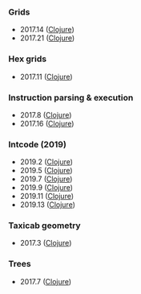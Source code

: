 ### Grids

* 2017.14 ([Clojure](https://github.com/skazhy/advent/blob/master/src/advent/2017/day14.clj))
* 2017.21 ([Clojure](https://github.com/skazhy/advent/blob/master/src/advent/2017/day21.clj))

### Hex grids

* 2017.11 ([Clojure](https://github.com/skazhy/advent/blob/master/src/advent/2017/day11.clj))

### Instruction parsing & execution

* 2017.8 ([Clojure](https://github.com/skazhy/advent/blob/master/src/advent/2017/day8.clj))
* 2017.16 ([Clojure](https://github.com/skazhy/advent/blob/master/src/advent/2017/day16.clj))

### Intcode (2019)

* 2019.2 ([Clojure](https://github.com/skazhy/advent/blob/master/src/advent/2019/day2.clj))
* 2019.5 ([Clojure](https://github.com/skazhy/advent/blob/master/src/advent/2019/day5.clj))
* 2019.7 ([Clojure](https://github.com/skazhy/advent/blob/master/src/advent/2019/day7.clj))
* 2019.9 ([Clojure](https://github.com/skazhy/advent/blob/master/src/advent/2019/day9.clj))
* 2019.11 ([Clojure](https://github.com/skazhy/advent/blob/master/src/advent/2019/day11.clj))
* 2019.13 ([Clojure](https://github.com/skazhy/advent/blob/master/src/advent/2019/day13.clj))


### Taxicab geometry

* 2017.3 ([Clojure](https://github.com/skazhy/advent/blob/master/src/advent/2017/day3.clj))

### Trees

* 2017.7 ([Clojure](https://github.com/skazhy/advent/blob/master/src/advent/2017/day7.clj))
